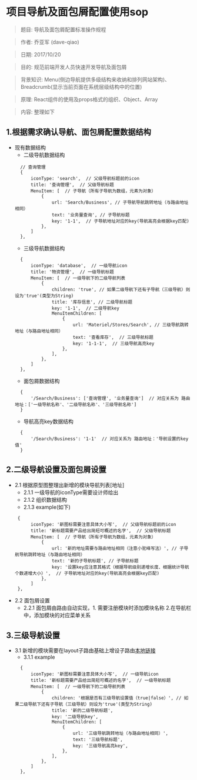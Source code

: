 # 项目导航及面包屑配置使用sop

> 题目: 导航及面包屑配置标准操作规程

> 作者: 乔亚军 (dave-qiao)

> 日期: 2017/10/20

> 目的: 规范前端开发人员快速开发导航及面包屑

> 背景知识: Menu(侧边导航提供多级结构来收纳和排列网站架构)、Breadcrumb(显示当前页面在系统层级结构中的位置)

> 原理: React组件的使用及props格式的组织、Object、Array

> 内容: 整理如下

## 1.根据需求确认导航、面包屑配置数据结构

* 现有数据结构
  * 二级导航数据结构
  ```
    // 查询管理
    {
        iconType: 'search',  // 父级导航标题前的icon
        title: '查询管理',  // 父级导航标题
        MenuItem: [  // 子导航（所有子导航为数组，元素为对象）
            {
                url: 'Search/Business', // 子导航导航跳转地址（与路由地址相同）
                text: '业务量查询', // 子导航标题
                key: '1-1',  // 子导航地址对应的key(导航高亮会根据key匹配)
            },
        ]
    },
  ```
  * 三级导航数据结构
  ```
    {
        iconType: 'database',  // 一级导航icon
        title: '物资管理',  // 一级导航标题
        MenuItem: [  // 一级导航下的二级导航列表
            {
                children: 'true', // 如果二级导航下还有子导航（三级导航）则设为'true'(类型为String)
                title: '库存信息', // 二级导航标题
                key: '1-1',  // 二级导航key
                MenuItemChildren: [
                    {
                        url: 'Materiel/Stores/Search', // 三级导航跳转地址（与路由地址相同）
                        text: '查看库存',  // 三级导航标题
                        key: '1-1-1',  // 三级导航高亮key
                    },
                ],
            },
        ]
    },
  ```
  * 面包屑数据结构
  ```
    {
        '/Search/Business': ['查询管理', '业务量查询']  // 对应关系为 路由地址：['一级导航名称'、'二级导航名称'、'三级导航名称']
    }
  ```
  * 导航高亮key数据结构
  ```
    {
        '/Search/Business': '1-1'  // 对应关系为 路由地址：'导航设置的key值'
    }
  ```


## 2.二级导航设置及面包屑设置

* 2.1 根据原型图整理出新增的模块导航列表[地址]
  * 2.1.1 一级导航的iconType需要设计师给出
  * 2.1.2 组织数据结构
  * 2.1.3 example(如下)
  ```
   {
        iconType: '新图标需要注意具体大小写',  // 父级导航标题前的icon
        title: '新标题需要产品给出简短可概述的名字',  // 父级导航标题
        MenuItem: [  // 子导航（所有子导航为数组，元素为对象）
            {
                url: '新的地址需要与路由地址相同（注意小驼峰写法）', // 子导航导航跳转地址（与路由地址相同）
                text: '新的子导航标题', // 子导航标题
                key: '设置key应注意其格式（根据导航级别递增长度、根据统计导航个数递增大小）',  // 子导航地址对应的key(导航高亮会根据key匹配)
            },
        ]
   },
  ```
* 2.2 面包屑设置
  * 2.2.1 面包屑由路由自动实现，1. 需要注册模块时添加模块名称 2.在导航栏中，添加模块的对应菜单关系

## 3.三级导航设置

* 3.1 新增的模块需要在layout子路由基础上增设子路由[本地链接](./../src/routes/router.js)
  * 3.1.1 example
  ```
    {
        iconType: '新图标需要注意具体大小写',  // 一级导航icon
        title: '新标题需要产品给出简短可概述的名字',  // 一级导航标题
        MenuItem: [  // 一级导航下的二级导航列表
            {
                children: '根据是否有三级导航设置值（true|false）', // 如果二级导航下还有子导航（三级导航）则设为'true'(类型为String)
                title: '新的二级导航标题',
                key: '二级导航key',
                MenuItemChildren: [
                    {
                        url: '三级导航跳转地址（与路由地址相同）',
                        text: '三级导航标题',  
                        key: '三级导航高亮key',
                    },
                ],
            },
        ]
    },
  ```

